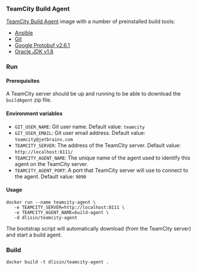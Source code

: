 ### TeamCity Build Agent
[TeamCity Build Agent](https://www.jetbrains.com/teamcity/) image with a number of preinstalled build tools:
 - [Ansible](http://www.ansible.com/)
 - [Git](https://git-scm.com/)
 - [Google Protobuf v2.6.1](https://developers.google.com/protocol-buffers/)
 - [Oracle JDK v1.8](http://www.oracle.com/technetwork/java/)

### Run

#### Prerequisites
A TeamCity server should be up and running to be able to download the `buildAgent` zip file.

#### Environment variables
 - `GIT_USER_NAME`: Git user name. Default value: `teamcity`
 - `GIT_USER_EMAIL`: Git user email address. Default value: `teamcity@jetbrains.com`
 - `TEAMCITY_SERVER`: The address of the TeamCity server. Default value: `http://localhost:8111/`
 - `TEAMCITY_AGENT_NAME`: The unique name of the agent used to identify this agent on the TeamCity server.
 - `TEAMCITY_AGENT_PORT`: A port that TeamCity server will use to connect to the agent. Default value: `9090`

#### Usage
```
docker run --name teamcity-agent \
   -e TEAMCITY_SERVER=http://localhost:8111 \
   -e TEAMCITY_AGENT_NAME=build-agent \
   -d dlisin/teamcity-agent
```
The bootstrap script will automatically download (from the TeamCity server) and start a build agent.

### Build
```
docker build -t dlisin/teamcity-agent .
```
